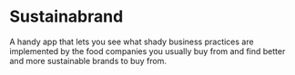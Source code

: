 # Sustainabrand
A handy app that lets you see what shady business practices are implemented by the food companies you usually buy from and find better and more sustainable brands to buy from.
